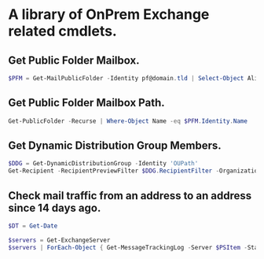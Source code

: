 # A library of OnPrem Exchange related cmdlets.

## Get Public Folder Mailbox.
```powershell
$PFM = Get-MailPublicFolder -Identity pf@domain.tld | Select-Object Alias, PrimarySmtpAddress, ContentMailbox, Identity
```

## Get Public Folder Mailbox Path.
```powershell
Get-PublicFolder -Recurse | Where-Object Name -eq $PFM.Identity.Name
```

## Get Dynamic Distribution Group Members.
```powershell
$DDG = Get-DynamicDistributionGroup -Identity 'OUPath'
Get-Recipient -RecipientPreviewFilter $DDG.RecipientFilter -OrganizationalUnit $DDG.RecpientContainer | Sort-Object Name | Select-Object Name
```

## Check mail traffic from an address to an address since 14 days ago.
```powershell
$DT = Get-Date

$servers = Get-ExchangeServer
$servers | ForEach-Object { Get-MessageTrackingLog -Server $PSItem -Start $DT.AddDays(-14) -End $DT -Sender "from@domain.tld" -Recipients "to@domain.tld" -ResultSize Unlimited -Source SMTP } | Sort-Object MessageSubject
```
